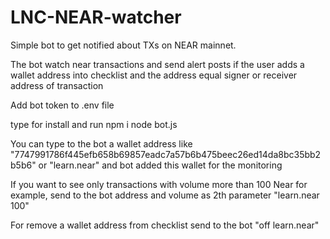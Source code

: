 # LNC-NEAR-watcher

Simple bot to get notified about TXs on NEAR mainnet. 

The bot watch near transactions and send alert posts if the user adds a wallet address into checklist and the address equal signer or receiver address of transaction 

Add bot token to .env file

type for install and run 
npm i
node bot.js

You can type to the bot a wallet address like "7747991786f445efb658b69857eadc7a57b6b475beec26ed14da8bc35bb2b5b6" or "learn.near"
and bot added this wallet for the monitoring

If you want to see only transactions with volume more than 100 Near for example, send to the bot address and volume as 2th parameter
"learn.near 100"

For remove a wallet address from checklist send to the bot 
"off learn.near"
